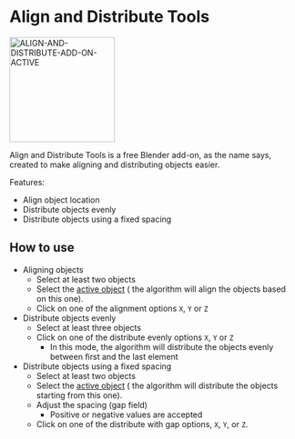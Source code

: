 # Align and Distribute Tools 

<img width="185" alt="ALIGN-AND-DISTRIBUTE-ADD-ON-ACTIVE" src="https://user-images.githubusercontent.com/9062786/226108983-4b76dc59-cf81-4583-88d1-65c9a35ad56c.png">

Align and Distribute Tools is a free Blender add-on, as the name says, created to make aligning and distributing objects easier.

Features:

- Align object location
- Distribute objects evenly
- Distribute objects using a fixed spacing


## How to use

- Aligning objects
  - Select at least two objects
  - Select the [active object](https://docs.blender.org/manual/en/latest/scene_layout/object/selecting.html#selections-and-the-active-object) ( the algorithm will align the objects based on this one).
  - Click on one of the alignment options `X`, `Y` or `Z`
- Distribute objects evenly
  - Select at least three objects
  - Click on one of the distribute evenly options `X`, `Y` or `Z`
    - In this mode, the algorithm will distribute the objects evenly between first and the last element
- Distribute objects using a fixed spacing
  - Select at least two objects
  - Select the [active object](https://docs.blender.org/manual/en/latest/scene_layout/object/selecting.html#selections-and-the-active-object) ( the algorithm will distribute the objects starting from this one).
  - Adjust the spacing (gap field)
    - Positive or negative values are accepted
  - Click on one of the distribute with gap options, `X`, `Y`, or `Z`.

